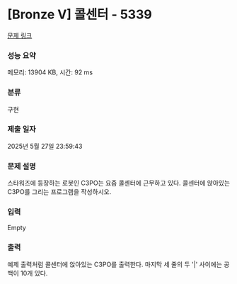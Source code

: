 # [Bronze V] 콜센터 - 5339 

[문제 링크](https://www.acmicpc.net/problem/5339) 

### 성능 요약

메모리: 13904 KB, 시간: 92 ms

### 분류

구현

### 제출 일자

2025년 5월 27일 23:59:43

### 문제 설명

<p>스타워즈에 등장하는 로봇인 C3PO는 요즘 콜센터에 근무하고 있다. 콜센터에 앉아있는 C3PO를 그리는 프로그램을 작성하시오.</p>

### 입력 

 Empty

### 출력 

 <p>예제 출력처럼 콜센터에 앉아있는 C3PO를 출력한다. 마지막 세 줄의 두 '|' 사이에는 공백이 10개 있다.</p>

